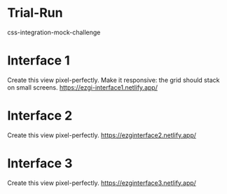 # Trial-Run
css-integration-mock-challenge

# Interface 1
Create this view pixel-perfectly. Make it responsive: the grid should stack on small screens.
https://ezgi-interface1.netlify.app/
# Interface 2
Create this view pixel-perfectly.
https://ezginterface2.netlify.app/

# Interface 3
Create this view pixel-perfectly.
https://ezginterface3.netlify.app/